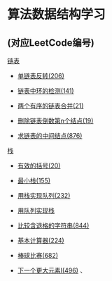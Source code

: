 算法数据结构学习
==
(对应LeetCode编号)
---

[链表](/src/main/java/com/yzd/algorithm/linked)

 * [单链表反转(206)](/src/main/java/com/yzd/algorithm/linked/DeleteNodeN.java)
 
 * [链表中环的检测(141)](/src/main/java/com/yzd/algorithm/linked/DetectionOfRing.java) 
   
 * [两个有序的链表合并(21)](/src/main/java/com/yzd/algorithm/linked/MergeTwoOrderedLinked.java)  
    
 * [删除链表倒数第n个结点(19)](/src/main/java/com/yzd/algorithm/linked/DeleteNodeN.java) 
   
 * [求链表的中间结点(876)](/src/main/java/com/yzd/algorithm/linked/MiddleNode.java)  


[栈](/src/main/java/com/yzd/algorithm/stack)

 * [有效的括号(20)](/src/main/java/com/yzd/algorithm/stack/ValidParentheses.java)

 * [最小栈(155)](/src/main/java/com/yzd/algorithm/stack/MinStack.java)

 * [用栈实现队列(232)](/src/main/java/com/yzd/algorithm/stack/ImplementQueueUsingStacks.java) 
 
 * [用队列实现栈](/src/main/java/com/yzd/algorithm/stack/ImplementStacksUsingQueue.java)
 
 * [比较含退格的字符串(844)](/src/main/java/com/yzd/algorithm/stack/BackspaceStringCompare.java) 

 * [基本计算器(224)](/src/main/java/com/yzd/algorithm/stack/BasicCalculator.java) 

 * [棒球比赛(682)](/src/main/java/com/yzd/algorithm/stack/BaseballGame.java) 

 * [下一个更大元素I(496)](/src/main/java/com/yzd/algorithm/stack/NextGreaterElementI.java) 
、